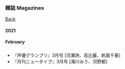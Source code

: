 ### 雜誌 Magazines
[Back](../../reademe.md)

#### 2021
##### February
- 『声優グランプリ』3月号 [河瀬詩、高辻麗、帆風千春]<br>
- 『月刊ニュータイプ』3月号 [滝川みう、河野都]<br>
